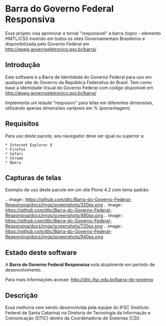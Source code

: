 Barra do Governo Federal Responsiva
===================================

Esse projeto visa aprimorar e tornal "responsível" a barra (topo) - elemento HMTL/CSS inserido em todos os sites Governamentais Brasileiros e disponibilizada pelo Governo Federal em http://epwg.governoeletronico.gov.br/barra/

Introdução
-----------

Este software é a Barra de Identidade do Governo Federal para uso em qualquer site do Governo da República Federativa do Brasil.
Tem como base a Identidade Visual do Governo Federal com código disponível em <http://epwg.governoeletronico.gov.br/barra/>

Implementa um leiaute "resposivo" para telas em diferentes dimensões, utilizando apenas dimensões variáveis em % (porcentagem).


Requisitos
------------

Para uso deste pacote, seu navegador deve ser igual ou superior a:

    * Internet Explorer 8
    * Firefox
    * Safari
    * Chrome
    * Ópera

Capturas de telas
------------------

Exemplo de uso deste pacote em um site Plone 4.2 com tema padrão:

.. image:: https://github.com/dtic/Barra-do-Governo-Federal-Responsiva/docs/imgs/screenshots/320px.png
.. image:: https://github.com/dtic/Barra-do-Governo-Federal-Responsiva/docs/imgs/screenshots/480px.png
.. image:: https://github.com/dtic/Barra-do-Governo-Federal-Responsiva/docs/imgs/screenshots/720px.png
.. image:: https://github.com/dtic/Barra-do-Governo-Federal-Responsiva/docs/imgs/screenshots/940px.png


Estado deste software
---------------------

A **Barra do Governo Federal Responsiva** está atualmente em período de desenvolvimento. 

Para mais informações acesse: http://dtic.ifsc.edu.br/barra-do-governo


Descrição
----------

Essa melhoria vem sendo desenvolvida pela equipe do IFSC (Instituto Federal de Santa Catarina) na Diretoria de Tecnologia da Informação e Comunicação (DTIC) dentro da Coordenadoria de Sistemas (CSI).
